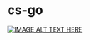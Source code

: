 # cs-go 
[![IMAGE ALT TEXT HERE](https://img.youtube.com/vi/dilkjht170Q/0.jpg)](https://www.youtube.com/watch?v=dilkjht170Q)

